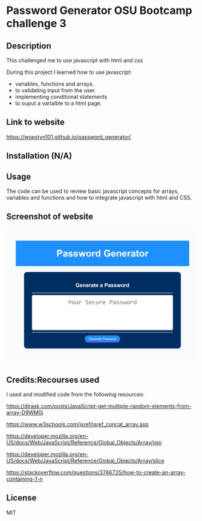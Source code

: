 # Password Generator OSU Bootcamp challenge 3

## Description

This challenged me to use javascript with html and css

During this project I learned how to use javascript:

- variables, functions and arrays.
- to validating input from the user.
- implementing conditional statements
- to ouput a varialble to a html page.

## Link to website

https://woestyn101.github.io/password_generator/

## Installation (N/A)

## Usage

The code can be used to review basic javascript concepts for
arrays, variables and functions and how to integrate javascript with html and CSS.

## Screenshot of website

![Website Screenshot](./assets/images/website_screenshot.jpg)

## Credits:Recourses used

I used and modified code from the following resources:

https://dirask.com/posts/JavaScript-get-multiple-random-elements-from-array-D9WM0j

https://www.w3schools.com/jsref/jsref_concat_array.asp

https://developer.mozilla.org/en-US/docs/Web/JavaScript/Reference/Global_Objects/Array/join

https://developer.mozilla.org/en-US/docs/Web/JavaScript/Reference/Global_Objects/Array/slice

https://stackoverflow.com/questions/3746725/how-to-create-an-array-containing-1-n

## License

MIT
